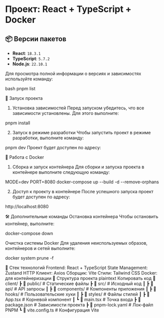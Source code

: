 # Проект: React + TypeScript + Docker

## 📦 Версии пакетов

- **React**: `18.3.1`
- **TypeScript**: `5.7.2`
- **Node.js**: `22.10.1`

Для просмотра полной информации о версиях и зависимостях используйте команду:

bash
pnpm list

🚀 Запуск проекта
1. Установка зависимостей
Перед запуском убедитесь, что все зависимости установлены. Для этого выполните:

pnpm install

2. Запуск в режиме разработки
Чтобы запустить проект в режиме разработки, выполните команду:

pnpm dev
Проект будет доступен по адресу:

🐳 Работа с Docker
1. Сборка и запуск контейнера
Для сборки и запуска проекта в контейнере выполните следующую команду:

MODE=dev PORT=8080 docker-compose up --build -d --remove-orphans

2. Доступ к проекту в контейнере
После успешного запуска проект будет доступен по адресу:

http://localhost:8080

🛠️ Дополнительные команды
Остановка контейнера
Чтобы остановить контейнер, выполните:

docker-compose down

Очистка системы Docker
Для удаления неиспользуемых образов, контейнеров и сетей выполните:

docker system prune -f

🧰 Стек технологий
Frontend: React + TypeScript
State Management: Zustand
HTTP Клиент: Axios
Сборщик: Vite
Стили: Tailwind CSS
Docker: для контейнеризации
📝 Структура проекта
plaintext
Копировать код
📂 client/
 ┣ 📂 public/         # Статические файлы
 ┣ 📂 src/            # Исходный код
 ┃ ┣ 📂 api/         # API запросы
 ┃ ┣ 📂 components/  # Компоненты приложения
 ┃ ┣ 📂 hooks/       # Пользовательские хуки
 ┃ ┣ 📂 styles/      # Файлы стилей
 ┃ ┣ 📜 App.tsx      # Корневой компонент
 ┃ ┗ 📜 main.tsx     # Точка входа
 ┣ 📜 package.json    # Зависимости проекта
 ┣ 📜 pnpm-lock.yaml  # Лок-файл PNPM
 ┗ 📜 vite.config.ts  # Конфигурация Vite